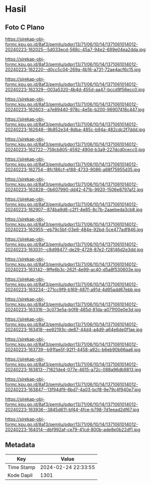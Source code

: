 # Hasil

## Foto C Plano

https://sirekap-obj-formc.kpu.go.id/8af3/pemilu/pdpr/13/71/06/10/14/1371061014012-20240223-162025--5d033ecd-568c-45a7-94e2-689e04ea2dda.jpg

https://sirekap-obj-formc.kpu.go.id/8af3/pemilu/pdpr/13/71/06/10/14/1371061014012-20240223-162220--d0cc5c04-269a-4b16-a731-72ae4acf6c15.jpg

https://sirekap-obj-formc.kpu.go.id/8af3/pemilu/pdpr/13/71/06/10/14/1371061014012-20240223-162329--003a5320-4b4d-455d-aa47-bccd9f56ecc0.jpg

https://sirekap-obj-formc.kpu.go.id/8af3/pemilu/pdpr/13/71/06/10/14/1371061014012-20240223-162603--a7e89440-978c-4e5b-b200-96907418c447.jpg

https://sirekap-obj-formc.kpu.go.id/8af3/pemilu/pdpr/13/71/06/10/14/1371061014012-20240223-162648--9b852e34-8dba-485c-b94a-482cdc2f7ddd.jpg

https://sirekap-obj-formc.kpu.go.id/8af3/pemilu/pdpr/13/71/06/10/14/1371061014012-20240223-162722--759cb805-4592-490d-b3a9-227dcd0cecc0.jpg

https://sirekap-obj-formc.kpu.go.id/8af3/pemilu/pdpr/13/71/06/10/14/1371061014012-20240223-162754--8fc186cf-e188-4733-9086-a68f75955d35.jpg

https://sirekap-obj-formc.kpu.go.id/8af3/pemilu/pdpr/13/71/06/10/14/1371061014012-20240223-162828--0b607990-dd42-471b-9920-1506e8797af2.jpg

https://sirekap-obj-formc.kpu.go.id/8af3/pemilu/pdpr/13/71/06/10/14/1371061014012-20240223-162907--874ba9d6-c2f1-4e85-8c7b-2aaebeda3cb8.jpg

https://sirekap-obj-formc.kpu.go.id/8af3/pemilu/pdpr/13/71/06/10/14/1371061014012-20240223-162955--eb79c5bf-03e6-484e-92bd-5ce477adf846.jpg

https://sirekap-obj-formc.kpu.go.id/8af3/pemilu/pdpr/13/71/06/10/14/1371061014012-20240223-163031--c8d98477-de29-4728-87e2-f28146d2e3dd.jpg

https://sirekap-obj-formc.kpu.go.id/8af3/pemilu/pdpr/13/71/06/10/14/1371061014012-20240223-163142--9ffe6b3c-262f-4e99-ac40-d5a8f530603e.jpg

https://sirekap-obj-formc.kpu.go.id/8af3/pemilu/pdpr/13/71/06/10/14/1371061014012-20240223-163234--271cc9f9-b169-487f-a91d-4d95add67ebb.jpg

https://sirekap-obj-formc.kpu.go.id/8af3/pemilu/pdpr/13/71/06/10/14/1371061014012-20240223-163316--3c073e5a-b0f8-485d-81da-a071f00e0e3d.jpg

https://sirekap-obj-formc.kpu.go.id/8af3/pemilu/pdpr/13/71/06/10/14/1371061014012-20240223-163418--ee92193c-de87-44d4-a4d9-a64e6de0f1ae.jpg

https://sirekap-obj-formc.kpu.go.id/8af3/pemilu/pdpr/13/71/06/10/14/1371061014012-20240223-163739--b91fae5f-92f1-4458-a92c-b6eb90b66aa6.jpg

https://sirekap-obj-formc.kpu.go.id/8af3/pemilu/pdpr/13/71/06/10/14/1371061014012-20240223-163813--71621de4-077e-4615-a72c-088a96db9813.jpg

https://sirekap-obj-formc.kpu.go.id/8af3/pemilu/pdpr/13/71/06/10/14/1371061014012-20240223-163847--13f94df9-6bd7-4a03-bcf8-9e79c4f940e7.jpg

https://sirekap-obj-formc.kpu.go.id/8af3/pemilu/pdpr/13/71/06/10/14/1371061014012-20240223-163936--3845d611-bf44-4fce-b798-7d1eead2df67.jpg

https://sirekap-obj-formc.kpu.go.id/8af3/pemilu/pdpr/13/71/06/10/14/1371061014012-20240223-164014--dbf992af-ce79-41cd-800b-ade8e0b22df1.jpg


## Metadata

| Key        | Value               |
| ---------- | ------------------- |
| Time Stamp | 2024-02-24 22:33:55 |
| Kode Dapil | 1301                |



